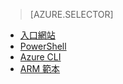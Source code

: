 > [AZURE.SELECTOR]
- [入口網站](../articles/virtual-network/virtual-networks-create-nsg-arm-pportal.md)
- [PowerShell](../articles/virtual-network/virtual-networks-create-nsg-arm-ps.md)
- [Azure CLI](../articles/virtual-network/virtual-networks-create-nsg-arm-cli.md)
- [ARM 範本](../articles/virtual-network/virtual-networks-create-nsg-arm-template.md)

<!---HONumber=AcomDC_0323_2016-->